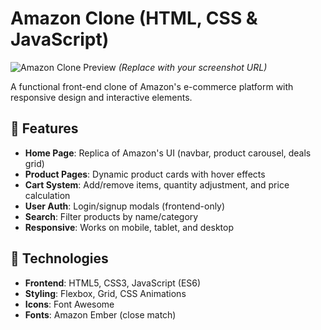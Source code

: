 # Amazon Clone (HTML, CSS & JavaScript)

![Amazon Clone Preview](https://i.imgur.com/J5qORfL.png) *(Replace with your screenshot URL)*  

A functional front-end clone of Amazon's e-commerce platform with responsive design and interactive elements.

## 🚀 Features
- **Home Page**: Replica of Amazon's UI (navbar, product carousel, deals grid)
- **Product Pages**: Dynamic product cards with hover effects
- **Cart System**: Add/remove items, quantity adjustment, and price calculation
- **User Auth**: Login/signup modals (frontend-only)
- **Search**: Filter products by name/category
- **Responsive**: Works on mobile, tablet, and desktop

## 🔧 Technologies
- **Frontend**: HTML5, CSS3, JavaScript (ES6)
- **Styling**: Flexbox, Grid, CSS Animations
- **Icons**: Font Awesome
- **Fonts**: Amazon Ember (close match)